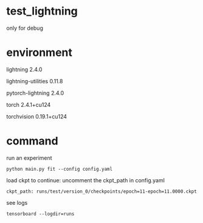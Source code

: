 # test_lightning
only for debug

# environment
lightning                2.4.0

lightning-utilities      0.11.8

pytorch-lightning        2.4.0

torch                    2.4.1+cu124

torchvision              0.19.1+cu124

# command
run an experiment

```
python main.py fit --config config.yaml
```
load ckpt to continue: uncomment the ckpt_path in config.yaml
```
ckpt_path: runs/test/version_0/checkpoints/epoch=11-epoch=11.0000.ckpt
```
see logs
```
tensorboard --logdir=runs
```